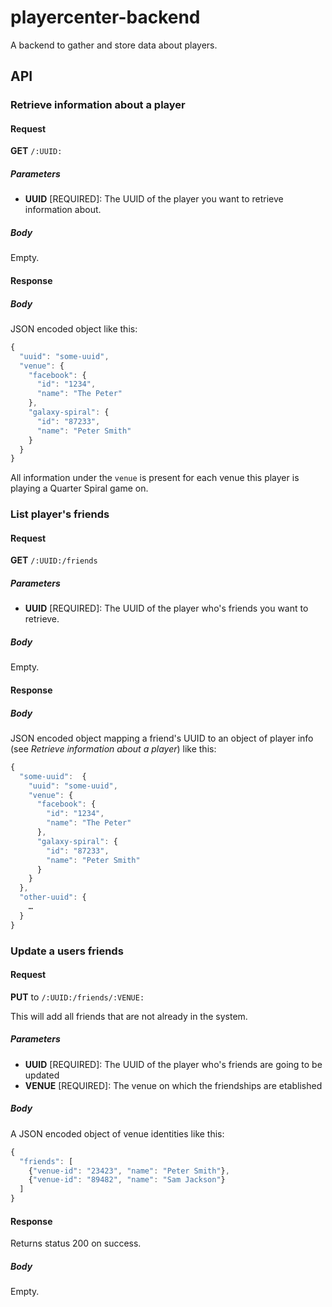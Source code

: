 # playercenter-backend

A backend to gather and store data about players.

## API

### Retrieve information about a player

#### Request

**GET** ``/:UUID:``

##### Parameters

- **UUID** [REQUIRED]: The UUID of the player you want to retrieve information about.

##### Body

Empty.

#### Response

##### Body

JSON encoded object like this:

```javascript
{
  "uuid": "some-uuid",
  "venue": {
    "facebook": {
      "id": "1234",
      "name": "The Peter"
    },
    "galaxy-spiral": {
      "id": "87233",
      "name": "Peter Smith"
    }
  }
}
```

All information under the ``venue`` is present for each venue this player is playing a Quarter Spiral game on.

### List player's friends

#### Request

**GET** ``/:UUID:/friends``

##### Parameters

- **UUID** [REQUIRED]: The UUID of the player who's friends you want to retrieve.

##### Body

Empty.

#### Response

##### Body

JSON encoded object mapping a friend's UUID to an object of player info (see *Retrieve information about a player*) like this:

```javascript
{
  "some-uuid":  {
    "uuid": "some-uuid",
    "venue": {
      "facebook": {
        "id": "1234",
        "name": "The Peter"
      },
      "galaxy-spiral": {
        "id": "87233",
        "name": "Peter Smith"
      }
    }
  },
  "other-uuid": {
    …
  }
}
```

### Update a users friends

#### Request

**PUT** to ``/:UUID:/friends/:VENUE:``

This will add all friends that are not already in the system.

##### Parameters

- **UUID** [REQUIRED]: The UUID of the player who's friends are going to be updated
- **VENUE** [REQUIRED]: The venue on which the friendships are etablished

##### Body

A JSON encoded object of venue identities like this:

```javascript
{
  "friends": [
    {"venue-id": "23423", "name": "Peter Smith"},
    {"venue-id": "89482", "name": "Sam Jackson"}
  ]
}
```

#### Response

Returns status 200 on success.

##### Body

Empty.
